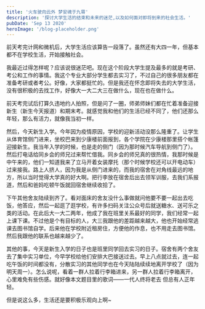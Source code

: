 ```yaml
---
title: '火车驶向云外 梦安魂于九霄'
description: '探讨大学生活的结束和未来的迷茫,以及如何面对即将到来的社会生活。'
pubDate: 'Sep 13 2020'
heroImage: '/blog-placeholder.png'
---
```


前天考完计网和微机后，大学生活应该算告一段落了。虽然还有大四一年，但基本都不在学校生活，开始接触社会。

我最近过得怎样呢？应该说很迷茫吧。现在这个阶段大学生提及最多的就是考研、考公和工作的事情。我这个专业大部分学生都去实习了，不过自己的很多朋友都在准备考研或者考公。好像，大家都挺忙的。但是我还在怀念即将失去的大学生活，没有很积极的去找工作，好像大一大二大三在做什么，现在也在做什么。

前天考完试后打算久违地约人拍照，但是问了一圈，师弟师妹们都在忙着准备迎接新生（新生今天报道）和期末考。就感觉我和他们的生活已经不同了，他们还那么年轻，那么有活力，就像我当初一样。

然后，今天新生入学。今年因为疫情原因，学校的迎新活动没那么隆重了。让学生从体育馆侧门进来，坐校巴来到少康楼前面报到，各个学院在少康楼那里搭个帐篷迎接新生。我当年入学的时候，也是走的侧门（因为那时候汽车导航到侧门了）。然后打电话给同乡会的师兄过来帮忙借我。同乡会的师兄真的很热情，我那时候是中午来的，他们一知道我来了立马开着女装摩托（那个时候学校还可以开电动车）过来接我。路上人挤人，因为我是从侧门进来的，而我的宿舍在对角线最远的地方，所以当时觉得大学真的好大啊。把行李放在宿舍后出去领军训服，去我们系报道，然后和爸妈吃顿午饭就回宿舍继续收拾了。

下午其他舍友陆续到齐了。看对面床的舍友没什么事做就问他要不要一起出去吃饭，他答应，然后一起逛了逛学校，有许多扫码关注公众号后就送糖水、送可乐之类的活动。在此后大一大二两年，他成了我在班里关系最好的同学，我们经常一起上课下课。不过他是个有目标的人，大三我跟他的差距越来越大，他也开始经常逃课去图书馆自学。后来他在学校附近租房住，方便他的作息，也不用走去图书馆。然后我跟他的联系也越来越少了。

其他的事，今天是新生入学的日子也是班里同学回去实习的日子。宿舍有两个舍友去了集中实习单位，今早学校给他们安排大巴接送过去。早上八点就过去，连一起吃午饭的时间都没有，分散实习的其他同学也在今天陆陆续续地离开学校了（因为明天周一）。怎么说呢，看着一群人拉着行李箱进来，另一群人拉着行李箱离开，心里难免有些伤感。就好像本文题目里的歌词——一代人终将老去 但总有人正年轻。

但是说这么多，生活还是要积极乐观向上啊~
